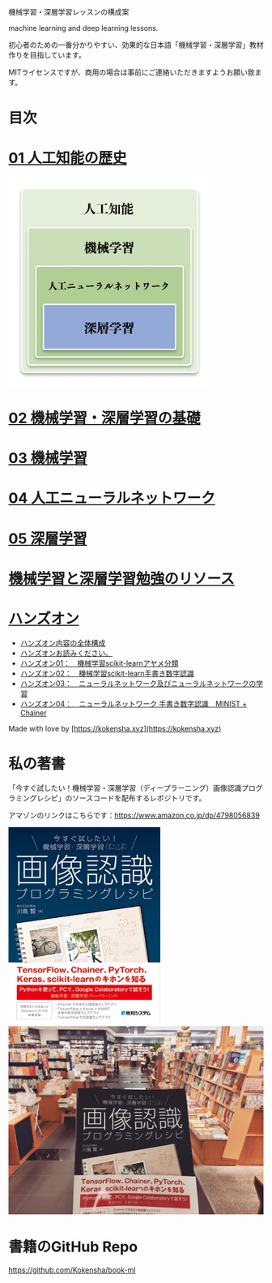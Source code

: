 機械学習・深層学習レッスンの構成案

machine learning and deep learning lessons. 

初心者のための一番分かりやすい、効果的な日本語「機械学習・深層学習」教材作りを目指しています。

MITライセンスですが、商用の場合は事前にご連絡いただきますようお願い致ます。

# 目次

# [01 人工知能の歴史](01_ai_history.md)

<img src="assets/00.png" alt="AIのトピック" width="400">

# [02 機械学習・深層学習の基礎](02_basics.md)

# [03 機械学習](03_machine_learning.md)

# [04 人工ニューラルネットワーク](04_artificial_neural_network.md)

# [05 深層学習](05_deep_learning.md)


# [機械学習と深層学習勉強のリソース](https://gist.github.com/kawashimaken/7b7daf57a503bf73d94d0f7fe6bced9b)

# [ハンズオン](handson/README.md)

  - [ハンズオン内容の全体構成](handson/handson_plan.md)
  - [ハンズオンお読みください。](handson/common_rules.md)
  - [ハンズオン01：　機械学習scikit-learnアヤメ分類](handson/handson01.md)
  - [ハンズオン02：　機械学習scikit-learn手書き数字認識](handson/handson02.md)
  - [ハンズオン03：　ニューラルネットワーク及びニューラルネットワークの学習](handson/handson03.md)
  - [ハンズオン04：　ニューラルネットワーク 手書き数字認識　MINIST + Chainer](handson/handson04.md)

Made with love by [https://kokensha.xyz](https://kokensha.xyz)


# 私の著書

「今すぐ試したい！機械学習・深層学習（ディープラーニング）画像認識プログラミングレシピ」のソースコードを配布するレポジトリです。

アマゾンのリンクはこちらです：https://www.amazon.co.jp/dp/4798056839

<img src="assets/book-ml.jpg" alt="book-ml" width="300">

<img src="assets/book-ml_01.jpg" alt="book-ml" width="800">

# 書籍のGitHub Repo

https://github.com/Kokensha/book-ml
